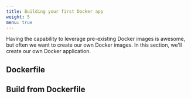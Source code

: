 ```yaml
---
title: Building your first Docker app
weight: 5
menu: true
---
```


Having the capability to leverage pre-existing Docker images is awesome,
but often we want to create our own Docker images.
In this section, we'll create our own Docker application.

## Dockerfile

## Build from Dockerfile
